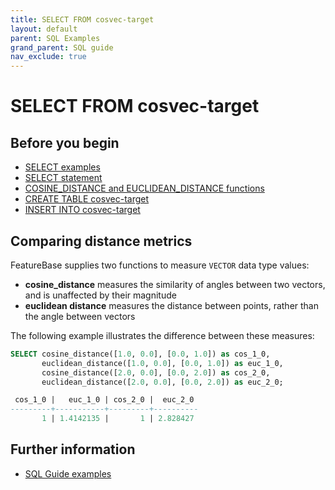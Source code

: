 ```yaml
---
title: SELECT FROM cosvec-target
layout: default
parent: SQL Examples
grand_parent: SQL guide
nav_exclude: true
---
```

# SELECT FROM cosvec-target

## Before you begin
* [SELECT examples](/docs/sql-guide/examples/sql-eg-home/#select-examples)
* [SELECT statement](/docs/sql-guide/statements/statement-select)
* [COSINE_DISTANCE and EUCLIDEAN_DISTANCE functions](/docs/sql-guide/functions/function-vector-distances)
* [CREATE TABLE cosvec-target](/docs/sql-guide/examples/sql-eg-table/sql-eg-table-create-cosvec-target)
* [INSERT INTO cosvec-target](/docs/sql-guide/examples/sql-eg-insert/sql-eg-insert-cosvec-target)

## Comparing distance metrics

FeatureBase supplies two functions to measure `VECTOR` data type values:
* **cosine_distance** measures the similarity of angles between two vectors, and is unaffected by their magnitude
* **euclidean distance** measures the distance between points, rather than the angle between vectors

The following example illustrates the difference between these measures:

```sql
SELECT cosine_distance([1.0, 0.0], [0.0, 1.0]) as cos_1_0,
       euclidean_distance([1.0, 0.0], [0.0, 1.0]) as euc_1_0,
       cosine_distance([2.0, 0.0], [0.0, 2.0]) as cos_2_0,
       euclidean_distance([2.0, 0.0], [0.0, 2.0]) as euc_2_0;

 cos_1_0 |   euc_1_0 | cos_2_0 |  euc_2_0
---------+-----------+---------+----------
       1 | 1.4142135 |       1 | 2.828427
```

## Further information

* [SQL Guide examples](/docs/sql-guide/examples/sql-eg-home)

